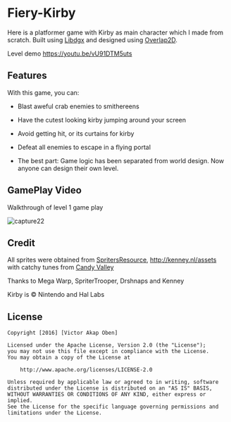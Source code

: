 # Fiery-Kirby
Here is a platformer game with Kirby as main character which I made from scratch. Built using [Libdgx](https://libgdx.badlogicgames.com/) and designed using [Overlap2D](http://overlap2d.com/).

Level demo https://youtu.be/vU91DTM5uts

## Features
With this game, you can:

* Blast aweful crab enemies to smithereens

* Have the cutest looking kirby jumping around your screen

* Avoid getting hit, or its curtains for kirby

* Defeat all enemies to escape in a flying portal

* The best part: Game logic has been separated from world design. Now anyone can design their own level.

## GamePlay Video
Walkthrough of level 1 game play

![capture22](https://cloud.githubusercontent.com/assets/12980868/18617141/faade444-7d96-11e6-84fe-885318724712.gif)

## Credit
All sprites were obtained from [SpritersResource](http://www.spriters-resource.com/), http://kenney.nl/assets with catchy tunes from [Candy Valley](http://www.playonloop.com/2015-music-loops/candy-valley/)

Thanks to Mega Warp, SpriterTrooper, Drshnaps and Kenney

Kirby is © Nintendo and Hal Labs

## License
```
Copyright [2016] [Victor Akap Oben]

Licensed under the Apache License, Version 2.0 (the "License");
you may not use this file except in compliance with the License.
You may obtain a copy of the License at

    http://www.apache.org/licenses/LICENSE-2.0

Unless required by applicable law or agreed to in writing, software
distributed under the License is distributed on an "AS IS" BASIS,
WITHOUT WARRANTIES OR CONDITIONS OF ANY KIND, either express or implied.
See the License for the specific language governing permissions and
limitations under the License.
```
